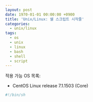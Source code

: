 ```yaml
---
layout: post
date: 1970-01-01 00:00:00 +0900
title: 'Unix/Linux: 쉘 스크립트 시작줄'
categories:
  - unix/linux
tags:
  - os
  - unix
  - linux
  - bash
  - shell
  - script
---
```


적용 가능 OS 목록:
- CentOS Linux release 7.1.1503 (Core)

```bash
#!/bin/sh
```
